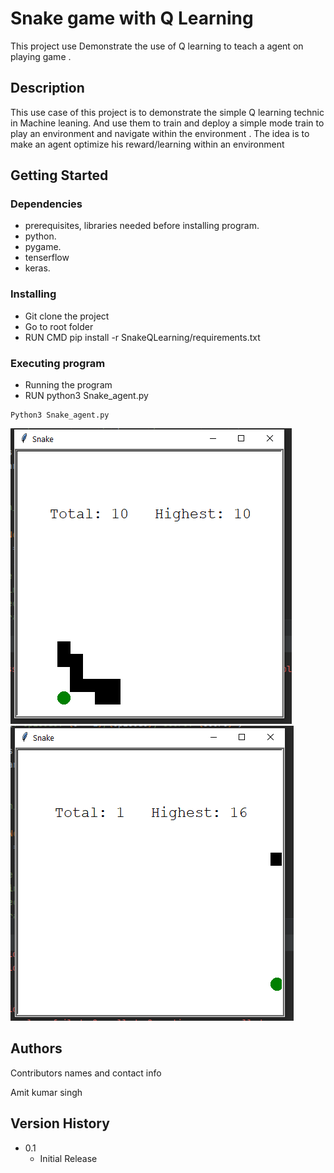 # Snake game with Q Learning

This project use Demonstrate the use of Q learning to teach a agent on playing game .

## Description

This use case of this project is to demonstrate the simple Q learning technic in Machine leaning.
And use them to train and deploy a simple mode train to play an environment and navigate 
within the environment .
The idea is to make an agent optimize his reward/learning  within an environment 

## Getting Started

### Dependencies

* prerequisites, libraries needed before installing program.
* python.
* pygame.
* tenserflow 
* keras.


### Installing

* Git clone the project
* Go to root folder
* RUN CMD pip install -r SnakeQLearning/requirements.txt

### Executing program

* Running the program
* RUN python3 Snake_agent.py
```
Python3 Snake_agent.py
```
![plot](https://github.com/amit043/QLearning/blob/master/images/snake_game1.PNG) ![plot](https://github.com/amit043/QLearning/blob/master/images/snake_game2.PNG)
## Authors

Contributors names and contact info

Amit kumar singh

## Version History

* 0.1
    * Initial Release
    